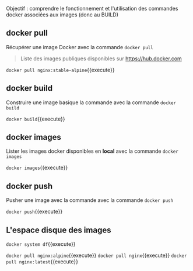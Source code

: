 
Objectif : comprendre le fonctionnement et l'utilisation des commandes docker associées aux images (donc au BUILD)

## docker pull

Récupérer une image Docker avec la commande `docker pull`

> Liste des images publiques disponibles sur https://hub.docker.com

`docker pull nginx:stable-alpine`{{execute}}

## docker build

Construire une image basique la commande avec la commande  `docker build`

`docker build`{{execute}}

## docker images

Lister les images docker disponibles en **local** avec la commande `docker images`

`docker images`{{execute}}

## docker push

Pusher une image avec la commande avec la commande  `docker push` 

`docker push`{{execute}}

## L'espace disque des images

`docker system df`{{execute}}

`docker pull nginx:alpine`{{execute}}
`docker pull nginx`{{execute}}
`docker pull nginx:latest`{{execute}}
